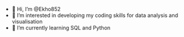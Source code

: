 - 👋 Hi, I’m @Ekho852
- 👀 I’m interested in developing my coding skills for data analysis and visualisation
- 🌱 I’m currently learning SQL and Python

<!---
Ekho852/Ekho852 is a ✨ special ✨ repository because its `README.md` (this file) appears on your GitHub profile.
You can click the Preview link to take a look at your changes.
--->
